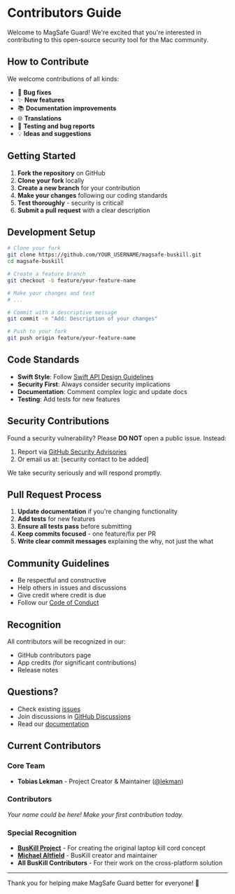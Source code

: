 # Contributors Guide

Welcome to MagSafe Guard! We're excited that you're interested in contributing to this open-source security tool for the Mac community.

## How to Contribute

We welcome contributions of all kinds:

- 🐛 **Bug fixes**
- ✨ **New features**
- 📚 **Documentation improvements**
- 🌐 **Translations**
- 🧪 **Testing and bug reports**
- 💡 **Ideas and suggestions**

## Getting Started

1. **Fork the repository** on GitHub
2. **Clone your fork** locally
3. **Create a new branch** for your contribution
4. **Make your changes** following our coding standards
5. **Test thoroughly** - security is critical!
6. **Submit a pull request** with a clear description

## Development Setup

```bash
# Clone your fork
git clone https://github.com/YOUR_USERNAME/magsafe-buskill.git
cd magsafe-buskill

# Create a feature branch
git checkout -b feature/your-feature-name

# Make your changes and test
# ...

# Commit with a descriptive message
git commit -m "Add: Description of your changes"

# Push to your fork
git push origin feature/your-feature-name
```

## Code Standards

- **Swift Style**: Follow [Swift API Design Guidelines](https://swift.org/documentation/api-design-guidelines/)
- **Security First**: Always consider security implications
- **Documentation**: Comment complex logic and update docs
- **Testing**: Add tests for new features

## Security Contributions

Found a security vulnerability? Please **DO NOT** open a public issue. Instead:

1. Report via [GitHub Security Advisories](https://github.com/lekman/magsafe-buskill/security/advisories/new)
2. Or email us at: [security contact to be added]

We take security seriously and will respond promptly.

## Pull Request Process

1. **Update documentation** if you're changing functionality
2. **Add tests** for new features
3. **Ensure all tests pass** before submitting
4. **Keep commits focused** - one feature/fix per PR
5. **Write clear commit messages** explaining the why, not just the what

## Community Guidelines

- Be respectful and constructive
- Help others in issues and discussions
- Give credit where credit is due
- Follow our [Code of Conduct](CODE_OF_CONDUCT.md)

## Recognition

All contributors will be recognized in our:

- GitHub contributors page
- App credits (for significant contributions)
- Release notes

## Questions?

- Check existing [issues](https://github.com/lekman/magsafe-buskill/issues)
- Join discussions in [GitHub Discussions](https://github.com/lekman/magsafe-buskill/discussions)
- Read our [documentation](docs/)

## Current Contributors

### Core Team

- **Tobias Lekman** - Project Creator & Maintainer ([@lekman](https://github.com/lekman))

### Contributors

_Your name could be here! Make your first contribution today._

### Special Recognition

- **[BusKill Project](https://github.com/BusKill/buskill-app)** - For creating the original laptop kill cord concept
- **[Michael Altfield](https://github.com/maltfield)** - BusKill creator and maintainer
- **All BusKill Contributors** - For their work on the cross-platform solution

---

Thank you for helping make MagSafe Guard better for everyone! 🙏
